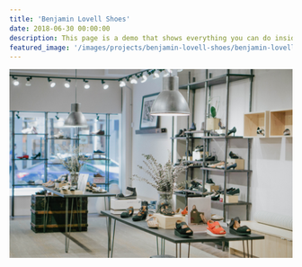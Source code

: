```yaml
---
title: 'Benjamin Lovell Shoes'
date: 2018-06-30 00:00:00
description: This page is a demo that shows everything you can do inside portfolio and blog posts.
featured_image: '/images/projects/benjamin-lovell-shoes/benjamin-lovell-shoes_03.jpg'
---
```


![](/images/projects/benjamin-lovell-shoes/benjamin-lovell-shoes_03.jpg)


